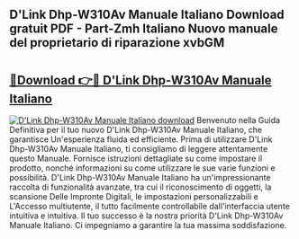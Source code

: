 ## D'Link Dhp-W310Av Manuale Italiano Download gratuit PDF - Part-Zmh Italiano Nuovo manuale del proprietario di riparazione xvbGM

# <h2><a href="http://df9dgh.blite.top/?on=D%27Link+Dhp-W310Av+Manuale+Italiano">🔗Download 👉🔴 D'Link Dhp-W310Av Manuale Italiano</a></h2>

[![D'Link Dhp-W310Av Manuale Italiano download](https://i.imgur.com/lujVjoI.png)](http://df9dgh.blite.top/?on=D%27Link+Dhp-W310Av+Manuale+Italiano)
Benvenuto nella Guida Definitiva per il tuo nuovo D'Link Dhp-W310Av Manuale Italiano, che garantisce Un'esperienza fluida ed efficiente. Prima di utilizzare D'Link Dhp-W310Av Manuale Italiano, ti consigliamo di leggere attentamente questo Manuale. Fornisce istruzioni dettagliate su come impostare il prodotto, nonché informazioni su come utilizzare le sue varie funzioni e possibilità. D'Link Dhp-W310Av Manuale Italiano ha un'impressionante raccolta di funzionalità avanzate, tra cui il riconoscimento di oggetti, la scansione Delle Impronte Digitali, le impostazioni personalizzabili e L'Accesso multiutente, il tutto facilmente controllabile dall'interfaccia utente intuitiva e intuitiva. Il tuo successo è la nostra priorità D'Link Dhp-W310Av Manuale Italiano. Ci impegniamo a garantire la tua massima soddisfazione.
